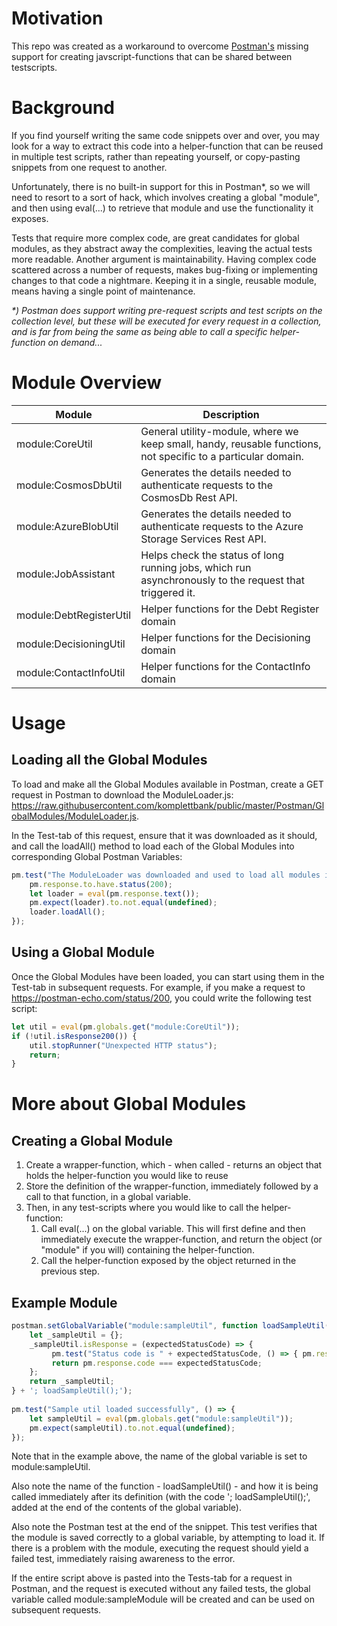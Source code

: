 # Motivation

This repo was created as a workaround to overcome [Postman's](https://www.postman.com/) missing support for creating javscript-functions that can be shared between testscripts.

# Background

If you find yourself writing the same code snippets over and over, you may look for a way to extract this code into a helper-function that can be reused in multiple test scripts, rather than repeating yourself, or copy-pasting snippets from one request to another.

Unfortunately, there is no built-in support for this in Postman*, so we will need to resort to a sort of hack, which involves creating a global "module", and then using eval(...) to retrieve that module and use the functionality it exposes.

Tests that require more complex code, are great candidates for global modules, as they abstract away the complexities, leaving the actual tests more readable. Another argument is maintainability. Having complex code scattered across a number of requests, makes bug-fixing or implementing changes to that code a nightmare. Keeping it in a single, reusable module, means having a single point of maintenance.

_*) Postman does support writing pre-request scripts and test scripts on the collection level, but these will be executed for every request in a collection, and is far from being the same as being able to call a specific helper-function on demand..._

# Module Overview

Module | Description
--- | --- 
module:CoreUtil | General utility-module, where we keep small, handy, reusable functions, not specific to a particular domain.
module:CosmosDbUtil | Generates the details needed to authenticate requests to the CosmosDb Rest API.
module:AzureBlobUtil | Generates the details needed to authenticate requests to the Azure Storage Services Rest API.
module:JobAssistant | Helps check the status of long running jobs, which run asynchronously to the request that triggered it.
module:DebtRegisterUtil | Helper functions for the Debt Register domain
module:DecisioningUtil | Helper functions for the Decisioning domain
module:ContactInfoUtil | Helper functions for the ContactInfo domain


# Usage

## Loading all the Global Modules

To load and make all the Global Modules available in Postman, create a GET request in Postman to download the ModuleLoader.js: https://raw.githubusercontent.com/komplettbank/public/master/Postman/GlobalModules/ModuleLoader.js. 

In the Test-tab of this request, ensure that it was downloaded as it should, and call the loadAll() method to load each of the Global Modules into corresponding Global Postman Variables:
```javascript
pm.test("The ModuleLoader was downloaded and used to load all modules into global variables", () => { 
    pm.response.to.have.status(200);
    let loader = eval(pm.response.text());
    pm.expect(loader).to.not.equal(undefined);
    loader.loadAll();
});
```

## Using a Global Module
Once the Global Modules have been loaded, you can start using them in the Test-tab in subsequent requests. For example, if you make a request to https://postman-echo.com/status/200, you could write the following test script:

```javascript
let util = eval(pm.globals.get("module:CoreUtil"));
if (!util.isResponse200()) {
    util.stopRunner("Unexpected HTTP status");
    return;
}
```

# More about Global Modules

## Creating a Global Module

1. Create a wrapper-function, which - when called - returns an object that holds the helper-function you would like to reuse
2. Store the definition of the wrapper-function, immediately followed by a call to that function, in a global variable.
3. Then, in any test-scripts where you would like to call the helper-function:
   1. Call eval(...) on the global variable. This will first define and then immediately execute the wrapper-function, and return the object (or "module" if you will) containing the helper-function.
   2. Call the helper-function exposed by the object returned in the previous step. 

## Example Module
```javascript
postman.setGlobalVariable("module:sampleUtil", function loadSampleUtil() {
    let _sampleUtil = {};
    _sampleUtil.isResponse = (expectedStatusCode) => {
         pm.test("Status code is " + expectedStatusCode, () => { pm.response.to.have.status(expectedStatusCode); });
         return pm.response.code === expectedStatusCode;
    };
    return _sampleUtil;
} + '; loadSampleUtil();');
 
pm.test("Sample util loaded successfully", () => {
    let sampleUtil = eval(pm.globals.get("module:sampleUtil"));
    pm.expect(sampleUtil).to.not.equal(undefined);
});
```
Note that in the example above, the name of the global variable is set to module:sampleUtil.

Also note the name of the function - loadSampleUtil() - and how it is being called immediately after its definition (with the code '; loadSampleUtil();', added at the end of the contents of the global variable).

Also note the Postman test at the end of the snippet. This test verifies that the module is saved correctly to a global variable, by attempting to load it. If there is a problem with the module, executing the request should yield a failed test, immediately raising awareness to the error.

If the entire script above is pasted into the Tests-tab for a request in Postman, and the request is executed without any failed tests, the global variable called module:sampleModule will be created and can be used on subsequent requests.
